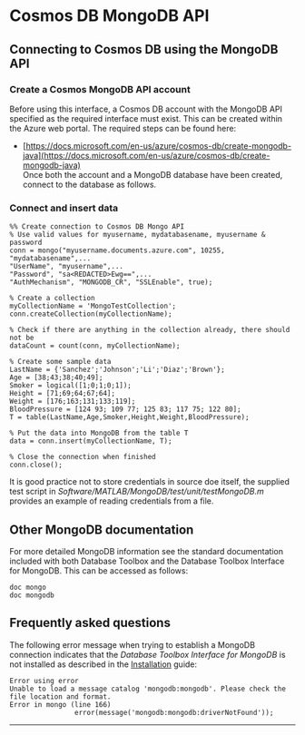 # Cosmos DB MongoDB API

## Connecting to Cosmos DB using the MongoDB API

### Create a Cosmos MongoDB API account
Before using this interface, a Cosmos DB account with the MongoDB API specified as the required interface must exist. This can be created within the Azure web portal. The required steps can be found here:
* [https://docs.microsoft.com/en-us/azure/cosmos-db/create-mongodb-java](https://docs.microsoft.com/en-us/azure/cosmos-db/create-mongodb-java)    
Once both the account and a MongoDB database have been created, connect to the database as follows.

### Connect and insert data
```
%% Create connection to Cosmos DB Mongo API
% Use valid values for myusername, mydatabasename, myusername & password
conn = mongo("myusername.documents.azure.com", 10255, "mydatabasename",...
"UserName", "myusername",...
"Password", "sa<REDACTED>Ewg==",...
"AuthMechanism", "MONGODB_CR", "SSLEnable", true);

% Create a collection
myCollectionName = 'MongoTestCollection';
conn.createCollection(myCollectionName);

% Check if there are anything in the collection already, there should not be
dataCount = count(conn, myCollectionName);

% Create some sample data
LastName = {'Sanchez';'Johnson';'Li';'Diaz';'Brown'};
Age = [38;43;38;40;49];
Smoker = logical([1;0;1;0;1]);
Height = [71;69;64;67;64];
Weight = [176;163;131;133;119];
BloodPressure = [124 93; 109 77; 125 83; 117 75; 122 80];
T = table(LastName,Age,Smoker,Height,Weight,BloodPressure);

% Put the data into MongoDB from the table T
data = conn.insert(myCollectionName, T);

% Close the connection when finished
conn.close();
```
It is good practice not to store credentials in source doe itself, the supplied test script in *Software/MATLAB/MongoDB/test/unit/testMongoDB.m* provides an example of reading credentials from a file.

## Other MongoDB documentation
For more detailed MongoDB information see the standard documentation included with both Database Toolbox and the Database Toolbox Interface for MongoDB. This can be accessed as follows:
```
doc mongo
doc mongodb
```

## Frequently asked questions

The following error message when trying to establish a MongoDB connection indicates that the *Database Toolbox Interface for MongoDB* is not installed as described in the [Installation](Installation.md) guide:
```
Error using error
Unable to load a message catalog 'mongodb:mongodb'. Please check the file location and format.
Error in mongo (line 166)
                error(message('mongodb:mongodb:driverNotFound'));
```


------------
[//]: #  (Copyright 2018, The MathWorks, Inc.)
